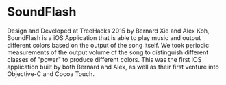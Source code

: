 # SoundFlash
Design and Developed at TreeHacks 2015 by Bernard Xie and Alex Koh, SoundFlash is a iOS Application that is able
to play music and output different colors based on the output of the song itself. We took periodic measurements of
the output volume of the song to distinguish different classes of "power" to produce different colors. This was the
first iOS application built by both Bernard and Alex, as well as their first venture into Objective-C and Cocoa Touch.
